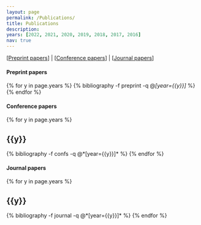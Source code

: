```yaml
---
layout: page
permalink: /Publications/
title: Publications
description: 
years: [2022, 2021, 2020, 2019, 2018, 2017, 2016]
nav: true
---
```


[[Preprint papers](#preprint-papers)] |  [[Conference papers](#conference-papers)] | [[Journal papers](#journal-papers)]

#### Preprint papers

<div class="publications">

{% for y in page.years %}
  {% bibliography -f preprint -q @*[year={{y}}]* %}
{% endfor %}

</div>

#### Conference papers

<div class="publications">

{% for y in page.years %}
  <h2 class="year">{{y}}</h2>
  {% bibliography -f confs -q @*[year={{y}}]* %}
{% endfor %}

</div>

#### Journal papers

<div class="publications">

{% for y in page.years %}
  <h2 class="year">{{y}}</h2>
  {% bibliography -f journal -q @*[year={{y}}]* %}
{% endfor %}

</div>

